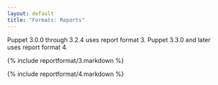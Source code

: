 ```yaml
---
layout: default
title: "Formats: Reports"
---
```



Puppet 3.0.0 through 3.2.4 uses report format 3. Puppet 3.3.0 and later uses report format 4.

{% include reportformat/3.markdown %}

{% include reportformat/4.markdown %}
